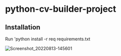 # python-cv-builder-project

## Installation
Run 'python install -r req  requirements.txt


![Screenshot_20220813-145601](https://user-images.githubusercontent.com/109989332/184499548-1f6880f3-e9d5-443d-bcb0-d987deaa7241.png)
